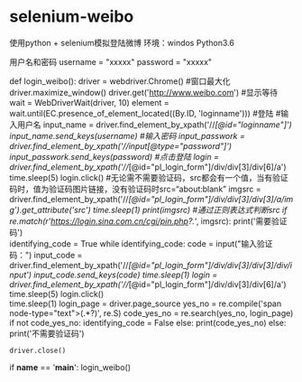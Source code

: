 # selenium-weibo
使用python + selenium模拟登陆微博
环境：windos
Python3.6

用户名和密码
username = "xxxxx"
password = "xxxxx"

def login_weibo():
	driver = webdriver.Chrome()
	#窗口最大化
	driver.maximize_window()
	driver.get('http://www.weibo.com')
	#显示等待
	wait = WebDriverWait(driver, 10)
	element = wait.until(EC.presence_of_element_located((By.ID, 'loginname')))
	#登陆
	#输入用户名
	input_name = driver.find_element_by_xpath('//*[@id="loginname"]')
	input_name.send_keys(username)
	#输入密码
	input_passwork = driver.find_element_by_xpath('//input[@type="password"]')
	input_passwork.send_keys(password)
	#点击登陆
	login = driver.find_element_by_xpath('//*[@id="pl_login_form"]/div/div[3]/div[6]/a')
	time.sleep(5)
	login.click()
	#无论需不需要验证码，src都会有一个值，当有验证码时，值为验证码图片链接，没有验证码时src=“about:blank”
	imgsrc = driver.find_element_by_xpath('//*[@id="pl_login_form"]/div/div[3]/div[3]/a/img').get_attribute('src')
	time.sleep(1)
	print(imgsrc)
	#通过正则表达式判断src
	if re.match(r'https://login.sina.com.cn/cgi/pin.php?.*', imgsrc):
		print('需要验证码')	
		identifying_code = True
		while identifying_code:
			code = input("输入验证码：")
			input_code = driver.find_element_by_xpath('//*[@id="pl_login_form"]/div/div[3]/div[3]/div/input')
			input_code.send_keys(code)
			time.sleep(1)
			login = driver.find_element_by_xpath('//*[@id="pl_login_form"]/div/div[3]/div[6]/a')
			time.sleep(5)
			login.click()	
			time.sleep(1)
			login_page = driver.page_source
			yes_no = re.compile('span node-type="text">(.*?)</span>', re.S)
			code_yes_no = re.search(yes_no, login_page)
			if not code_yes_no:
				identifying_code = False
			else:
				print(code_yes_no)
	else:
		print('不需要验证码')
	
	driver.close()
	
	

if __name__ == '__main__':
	login_weibo()
